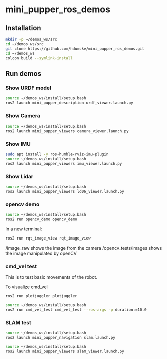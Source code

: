 # mini_pupper_ros_demos

## Installation

```sh
mkdir -p ~/demos_ws/src
cd ~/demos_ws/src
git clone https://github.com/hdumcke/mini_pupper_ros_demos.git
cd ~/demos_ws
colcon build --symlink-install
```

## Run demos

### Show URDF model
```sh
source ~/demos_ws/install/setup.bash
ros2 launch mini_pupper_description urdf_viewer.launch.py
```

### Show Camera
```sh
source ~/demos_ws/install/setup.bash
ros2 launch mini_pupper_viewers camera_viewer.launch.py
```

### Show IMU
```sh
sudo apt install -y ros-humble-rviz-imu-plugin
source ~/demos_ws/install/setup.bash
ros2 launch mini_pupper_viewers imu_viewer.launch.py
```

### Show Lidar
```sh
source ~/demos_ws/install/setup.bash
ros2 launch mini_pupper_viewers ld06_viewer.launch.py
```

### opencv demo
```sh
source ~/demos_ws/install/setup.bash
ros2 run opencv_demo opencv_demo
```

In a new terminal:

```sh
ros2 run rqt_image_view rqt_image_view
```

/image_raw shows the image from the camera
/opencv_tests/images shows the image manipulated by openCV

### cmd_vel test

This is to test basic movements of the robot. 

To visualize cmd_vel
```sh
ros2 run plotjuggler plotjuggler
```

```sh
source ~/demos_ws/install/setup.bash
ros2 run cmd_vel_test cmd_vel_test --ros-args -p duration:=10.0
```

### SLAM test

```sh
source ~/demos_ws/install/setup.bash
ros2 launch mini_pupper_navigation slam.launch.py
```

```sh
source ~/demos_ws/install/setup.bash
ros2 launch mini_pupper_viewers slam_viewer.launch.py
```
